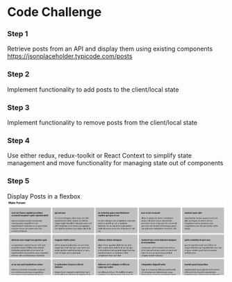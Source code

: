 # Code Challenge

### Step 1
Retrieve posts from an API and display them using existing components
https://jsonplaceholder.typicode.com/posts

### Step 2
Implement functionality to add posts to the client/local state

### Step 3
Implement functionality to remove posts from the client/local state

### Step 4
Use either redux, redux-toolkit or React Context to simplify state management and move functionality for managing state out of components

### Step 5
Display Posts in a flexbox![Alt text](<Flex Layout.png>)